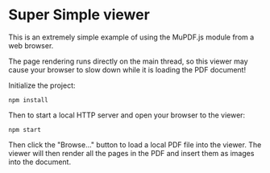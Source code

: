 # Super Simple viewer

This is an extremely simple example of using the MuPDF.js module from a web browser.

The page rendering runs directly on the main thread, so this viewer may cause
your browser to slow down while it is loading the PDF document!

Initialize the project:

	npm install

Then to start a local HTTP server and open your browser to the viewer:

	npm start

Then click the "Browse..." button to load a local PDF file into the viewer.
The viewer will then render all the pages in the PDF and insert them as
images into the document.

